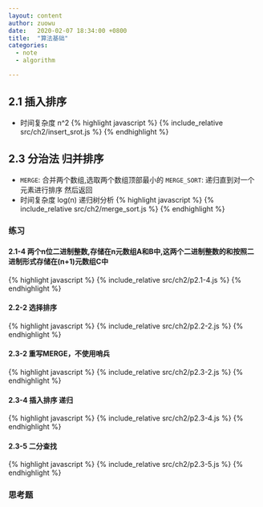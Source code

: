 ```yaml
---
layout: content
author: zuowu
date:   2020-02-07 18:34:00 +0800
title:  "算法基础"
categories: 
  - note
  - algorithm 

---
```


## 2.1 插入排序
   * 时间复杂度 n^2
{% highlight javascript %}
  {% include_relative src/ch2/insert_srot.js %}
{% endhighlight %}


## 2.3 分治法 归并排序
 * `MERGE`: 合并两个数组,选取两个数组顶部最小的    `MERGE_SORT`: 递归直到对一个元素进行排序 然后返回
 * 时间复杂度 log(n) 递归树分析
{% highlight javascript %}
  {% include_relative src/ch2/merge_sort.js %}
{% endhighlight %}


### 练习
#### 2.1-4 两个n位二进制整数,存储在n元数组A和B中,这两个二进制整数的和按照二进制形式存储在(n+1)元数组C中

{% highlight javascript %}
  {% include_relative src/ch2/p2.1-4.js %}
{% endhighlight %}

#### 2.2-2 选择排序

{% highlight javascript %}
  {% include_relative src/ch2/p2.2-2.js %}
{% endhighlight %}

#### 2.3-2 重写MERGE，不使用哨兵

{% highlight javascript %}
  {% include_relative src/ch2/p2.3-2.js %}
{% endhighlight %}

#### 2.3-4 插入排序 递归

{% highlight javascript %}
  {% include_relative src/ch2/p2.3-4.js %}
{% endhighlight %}

#### 2.3-5 二分查找

{% highlight javascript %}
  {% include_relative src/ch2/p2.3-5.js %}
{% endhighlight %}

### 思考题